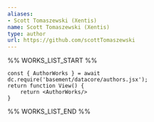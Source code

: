 ```yaml
---
aliases:
- Scott Tomaszewski (Xentis)
name: Scott Tomaszewski (Xentis)
type: author
url: https://github.com/scottTomaszewski
---
```



%% WORKS_LIST_START %%

```datacorejsx
const { AuthorWorks } = await dc.require('basement/datacore/authors.jsx');
return function View() {
    return <AuthorWorks/>
}
```
%% WORKS_LIST_END %%